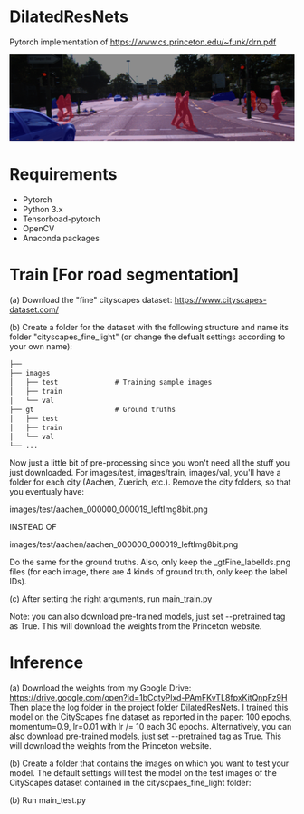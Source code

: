 # DilatedResNets
Pytorch implementation of https://www.cs.princeton.edu/~funk/drn.pdf


![Alt text](blend103.png "Road segmentation")

# Requirements
+ Pytorch
+ Python 3.x
+ Tensorboad-pytorch
+ OpenCV
+ Anaconda packages

# Train [For road segmentation]

(a) Download the "fine" cityscapes dataset: https://www.cityscapes-dataset.com/

(b) Create a folder for the dataset with the following structure and name its folder "cityscapes_fine_light" (or change the defualt settings according to your own name):

    ├──
    ├── images                    
    │   ├── test              # Training sample images
    │   ├── train         
    │   └── val 
    ├── gt                    # Ground truths
    │   ├── test         
    │   ├── train        
    │   └── val    
    └── ...
    

Now just a little bit of pre-processing since you won't need all the stuff you just downloaded. For images/test, images/train, images/val, you'll have a folder for each city (Aachen, Zuerich, etc.). Remove the city folders, so that you eventualy have:

images/test/aachen_000000_000019_leftImg8bit.png 

INSTEAD OF

images/test/aachen/aachen_000000_000019_leftImg8bit.png

Do the same for the ground truths. Also, only keep the _gtFine_labelIds.png files (for each image, there are 4 kinds of ground truth, only keep the label IDs).

(c) After setting the right arguments, run main_train.py 

Note: you can also download pre-trained models, just set --pretrained tag as True. This will download the weights from the Princeton website.

# Inference

(a) Download the weights from my Google Drive: https://drive.google.com/open?id=1bCqtyPlxd-PAmFKvTL8fpxKitQnpFz9H
Then place the log folder in the project folder DilatedResNets. 
I trained this model on the CityScapes fine dataset as reported in the paper: 100 epochs, momentum=0.9, lr=0.01 with lr /= 10 each 30 epochs. Alternatively, you can also download pre-trained models, just set --pretrained tag as True. This will download the weights from the Princeton website.
 
(b) Create a folder that contains the images on which you want to test your model. The default settings will test the model on the test images of the CityScapes dataset contained in the cityscpaes_fine_light folder:

(b) Run main_test.py


